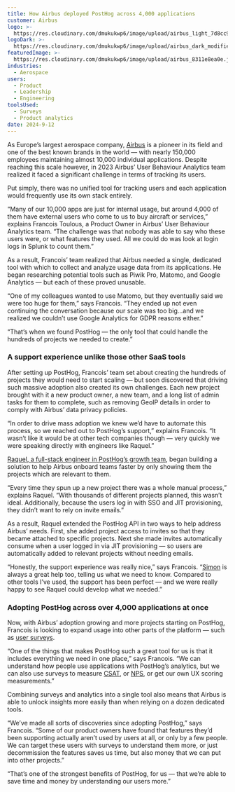 ```yaml
---
title: How Airbus deployed PostHog across 4,000 applications
customer: Airbus
logo: >-
  https://res.cloudinary.com/dmukukwp6/image/upload/airbus_light_7d8cc90e62.png
logoDark: >-
  https://res.cloudinary.com/dmukukwp6/image/upload/airbus_dark_modified_8f1a80ceff.png
featuredImage: >-
  https://res.cloudinary.com/dmukukwp6/image/upload/airbus_8311e8ea0e.jpg
industries:
  - Aerospace
users:
  - Product
  - Leadership
  - Engineering
toolsUsed:
  - Surveys
  - Product analytics
date: 2024-9-12
---
```


As Europe’s largest aerospace company, [Airbus](https://www.airbus.com/en) is a pioneer in its field and one of the best known brands in the world — with nearly 150,000 employees maintaining almost 10,000 individual applications. Despite reaching this scale however, in 2023 Airbus’ User Behaviour Analytics team realized it faced a significant challenge in terms of tracking its users. 

Put simply, there was no unified tool for tracking users and each application would frequently use its own stack entirely. 

“Many of our 10,000 apps are just for internal usage, but around 4,000 of them have external users who come to us to buy aircraft or services,” explains Francois Toulous, a Product Owner in Airbus’ User Behaviour Analytics team. “The challenge was that nobody was able to say who these users were, or what features they used. All we could do was look at login logs in Splunk to count them.”

As a result, Francois’ team realized that Airbus needed a single, dedicated tool with which to collect and analyze usage data from its applications. He began researching potential tools such as Piwik Pro, Matomo, and Google Analytics — but each of these proved unusable. 

“One of my colleagues wanted to use Matomo, but they eventually said we were too huge for them,” says Francois. “They ended up not even continuing the conversation because our scale was too big...and we realized we couldn’t use Google Analytics for GDPR reasons either.”

“That’s when we found PostHog — the only tool that could handle the hundreds of projects we needed to create.”

### A support experience unlike those other SaaS tools

After setting up PostHog, Francois’ team set about creating the hundreds of projects they would need to start scaling — but soon discovered that driving such massive adoption also created its own challenges. Each new project brought with it a new product owner, a new team, and a long list of admin tasks for them to complete, such as removing GeoIP details in order to comply with Airbus’ data privacy policies. 

“In order to drive mass adoption we knew we’d have to automate this process, so we reached out to PostHog’s support,” explains Francois. “It wasn’t like it would be at other tech companies though — very quickly we were speaking directly with engineers like Raquel.”

[Raquel, a full-stack engineer in PostHog’s growth team](https://posthog.com/community/profiles/28693), began building a solution to help Airbus onboard teams faster by only showing them the projects which are relevant to them. 

“Every time they spun up a new project there was a whole manual process,” explains Raquel. “With thousands of different projects planned, this wasn’t ideal. Additionally, because the users log in with SSO and JIT provisioning, they didn’t want to rely on invite emails.”

As a result, Raquel extended the PostHog API in two ways to help address Airbus’ needs. First, she added project access to invites so that they became attached to specific projects. Next she made invites automatically consume when a user logged in via JIT provisioning — so users are automatically added to relevant projects without needing emails. 

“Honestly, the support experience was really nice,” says Francois. “[Simon](https://posthog.com/community/profiles/28895) is always a great help too, telling us what we need to know. Compared to other tools I’ve used, the support has been perfect — and we were really happy to see Raquel could develop what we needed.”

### Adopting PostHog across over 4,000 applications at once

Now, with Airbus’ adoption growing and more projects starting on PostHog, Francois is looking to expand usage into other parts of the platform — such as [user surveys](https://posthog.com/surveys). 

“One of the things that makes PostHog such a great tool for us is that it includes everything we need in one place,” says Francois. “We can understand how people use applications with PostHog’s analytics, but we can also use surveys to measure [CSAT](https://posthog.com/templates/csat-survey), or [NPS](https://posthog.com/templates/nps-survey), or get our own UX scoring measurements.”

Combining surveys and analytics into a single tool also means that Airbus is able to unlock insights more easily than when relying on a dozen dedicated tools. 

“We’ve made all sorts of discoveries since adopting PostHog,” says Francois. “Some of our product owners have found that features they’d been supporting actually aren’t used by users at all, or only by a few people. We can target these users with surveys to understand them more, or just decommission the features saves us time, but also money that we can put into other projects.”

“That’s one of the strongest benefits of PostHog, for us — that we’re able to save time and money by understanding our users more.”

